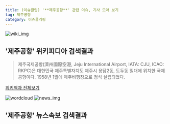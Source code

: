 ```yaml
---
title: (이슈클립) '**제주공항**' 관련 이슈, 기사 모아 보기
tag: 제주공항
category: 이슈클리핑
---
```

![wiki_img](https://user-images.githubusercontent.com/42597476/44503234-41136a80-a6d0-11e8-9071-6fc6418eafe4.png)
## **'**제주공항**'** 위키피디아 검색결과
>제주국제공항(濟州國際空港, Jeju International Airport, IATA: CJU, ICAO: RKPC)은 대한민국 제주특별자치도 제주시 용담2동, 도두동 일대에 위치한 국제공항이다. 1958년 1월에 제주비행장으로 정식 설립되었다.

<a href="https://ko.wikipedia.org/wiki/제주공항" target="_blank">위키백과 전체보기</a>

![wordcloud](https://s3.ap-northeast-2.amazonaws.com/lyrics101-wordcloud/2018-10-05-1538704619.png)
![news_img](https://user-images.githubusercontent.com/42597476/44507050-1206f400-a6e4-11e8-8d98-7ffbfebb353f.png)
## **'**제주공항**'** 뉴스속보 검색결과

